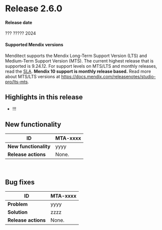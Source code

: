 # Release 2.6.0

#### Release date

??? ????? 2024

#### Supported Mendix versions

Menditect supports the Mendix Long-Term Support Version (LTS) and Medium-Term Support Version (MTS). The current highest release that is supported is 9.24.12.
For support levels on MTS/LTS and monthly releases, read the [SLA](../legal/sla). **Mendix 10 support is monthly release based.**
Read more about MTS/LTS versions at https://docs.mendix.com/releasenotes/studio-pro/lts-mts.



## Highlights in this release

- !!!

## New functionality 



| ID                    | MTA-xxxx |
| --------------------- | -------- |
| __New functionality__ | yyyy     |
| __Release actions__   | None.    |

<br/>


## Bug fixes


| ID                  | MTA-xxxx |
| ------------------- | -------- |
| __Problem__         | yyyy     |
| __Solution__        | zzzz     |
| __Release actions__ | None.    |

<br/>
